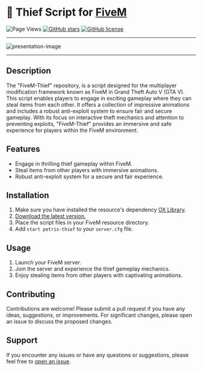 # 👤 Thief Script for [FiveM](https://fivem.net/)

![Page Views](https://img.shields.io/badge/dynamic/json?color=brightgreen&label=Page%20Views&query=value&url=https://api.countapi.xyz/hit/PetrisGR.FiveM-Thief/README.md)
[![GitHub stars](https://img.shields.io/github/stars/PetrisGR/FiveM-Thief.svg)](https://github.com/PetrisGR/FiveM-Thief/stargazers)
[![GitHub license](https://img.shields.io/github/license/PetrisGR/FiveM-Thief.svg)](https://github.com/PetrisGR/FiveM-Thief/blob/master/LICENSE)

---

![presentation-image](https://github.com/PetrisGR/FiveM-Thief/assets/121623120/6eedcb68-7e2c-4404-9b3d-13796eec2bd5)

---

## Description

The "FiveM-Thief" repository, is a script designed for the multiplayer modification framework known as FiveM in Grand Theft Auto V (GTA V). This script enables players to engage in exciting gameplay where they can steal items from each other. It offers a collection of impressive animations and includes a robust anti-exploit system to ensure fair and secure gameplay. With its focus on interactive theft mechanics and attention to preventing exploits, "FiveM-Thief" provides an immersive and safe experience for players within the FiveM environment.

## Features

- Engage in thrilling thief gameplay within FiveM.
- Steal items from other players with immersive animations.
- Robust anti-exploit system for a secure and fair experience.

## Installation

1. Make sure you have installed the resource's dependency [OX Library](https://github.com/overextended/ox_lib).
1. [Download the latest version.](https://github.com/PetrisGR/FiveM-Thief/releases)
2. Place the script files in your FiveM resource directory.
3. Add `start petris-thief` to your `server.cfg` file.

## Usage

1. Launch your FiveM server.
2. Join the server and experience the thief gameplay mechanics.
3. Enjoy stealing items from other players with captivating animations.

## Contributing

Contributions are welcome! Please submit a pull request if you have any ideas, suggestions, or improvements. For significant changes, please open an issue to discuss the proposed changes.

## Support

If you encounter any issues or have any questions or suggestions, please feel free to [open an issue](https://github.com/PetrisGR/FiveM-Thief/issues).
